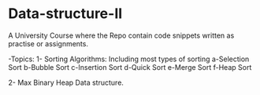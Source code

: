 # Data-structure-II

A University Course where the Repo contain code snippets written as practise or assignments.

-Topics:
1- Sorting Algorithms: Including most types of sorting
  a-Selection Sort
  b-Bubble Sort
  c-Insertion Sort
  d-Quick Sort
  e-Merge Sort
  f-Heap Sort
  
2- Max Binary Heap Data structure.
